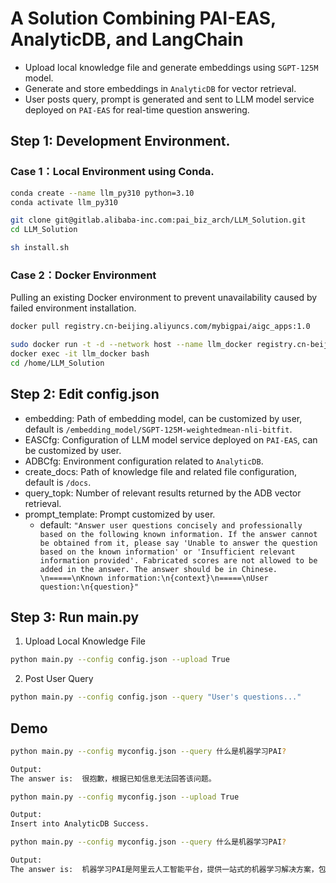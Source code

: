 # A Solution Combining PAI-EAS, AnalyticDB, and LangChain

- Upload local knowledge file and generate embeddings using `SGPT-125M` model.
- Generate and store embeddings in `AnalyticDB` for vector retrieval.
- User posts query, prompt is generated and sent to LLM model service deployed on `PAI-EAS` for real-time question answering.

## Step 1: Development Environment.

### Case 1：Local Environment using Conda.

```bash
conda create --name llm_py310 python=3.10
conda activate llm_py310

git clone git@gitlab.alibaba-inc.com:pai_biz_arch/LLM_Solution.git
cd LLM_Solution

sh install.sh
```

### Case 2：Docker Environment
Pulling an existing Docker environment to prevent unavailability caused by failed environment installation.

```bash
docker pull registry.cn-beijing.aliyuncs.com/mybigpai/aigc_apps:1.0

sudo docker run -t -d --network host --name llm_docker registry.cn-beijing.aliyuncs.com/mybigpai/aigc_apps:1.0
docker exec -it llm_docker bash
cd /home/LLM_Solution
```

## Step 2: Edit config.json

- embedding: Path of embedding model, can be customized by user, default is `/embedding_model/SGPT-125M-weightedmean-nli-bitfit`.
- EASCfg: Configuration of LLM model service deployed on `PAI-EAS`, can be customized by user.
- ADBCfg: Environment configuration related to `AnalyticDB`.
- create_docs: Path of knowledge file and related file configuration, default is `/docs`.
- query_topk: Number of relevant results returned by the ADB vector retrieval.
- prompt_template: Prompt customized by user.
    - default: `"Answer user questions concisely and professionally based on the following known information. If the answer cannot be obtained from it, please say 'Unable to answer the question based on the known information' or 'Insufficient relevant information provided'. Fabricated scores are not allowed to be added in the answer. The answer should be in Chinese. \n=====\nKnown information:\n{context}\n=====\nUser question:\n{question}" `

## Step 3: Run main.py
1. Upload Local Knowledge File
```bash
python main.py --config config.json --upload True
```

2. Post User Query
```bash
python main.py --config config.json --query "User's questions..."
```

## Demo
```bash
python main.py --config myconfig.json --query 什么是机器学习PAI?

Output:
The answer is:  很抱歉，根据已知信息无法回答该问题。
```

```bash
python main.py --config myconfig.json --upload True 

Output:
Insert into AnalyticDB Success.
```

```bash
python main.py --config myconfig.json --query 什么是机器学习PAI?

Output:
The answer is:  机器学习PAI是阿里云人工智能平台，提供一站式的机器学习解决方案，包括有监督学习、无监督学习和增强学习等。它可以为用户提供从输入特征向量到目标值的映射，帮助用户解决各种机器学习问题，例如商品推荐、用户群体画像和广告精准投放等。
```